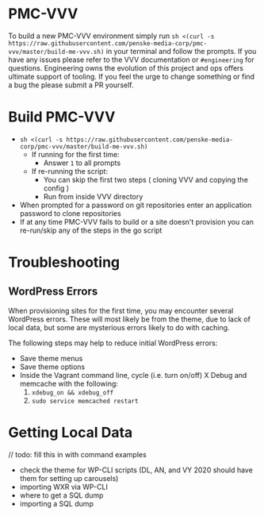 # PMC-VVV
To build a new PMC-VVV environment simply run `sh <(curl -s https://raw.githubusercontent.com/penske-media-corp/pmc-vvv/master/build-me-vvv.sh)` in your terminal and follow the prompts. If you have any issues please refer to the VVV documentation or `#engineering` for questions. Engineering owns the evolution of this project and ops offers ultimate support of tooling. If you feel the urge to change something or find a bug the please submit a PR yourself.

# Build PMC-VVV
- `sh <(curl -s https://raw.githubusercontent.com/penske-media-corp/pmc-vvv/master/build-me-vvv.sh)`
  - If running for the first time:
    - Answer `1` to all prompts
  - If re-running the script:
    - You can skip the first two steps ( cloning VVV and copying the config )
    - Run from inside VVV directory
- When prompted for a password on git repositories enter an application password to clone repositories
- If at any time PMC-VVV fails to build or a site doesn't provision you can re-run/skip any of the steps in the go script

# Troubleshooting

## WordPress Errors

When provisioning sites for the first time, you may encounter several WordPress errors. These will most likely be from the theme, due to lack of local data, but some are mysterious errors likely to do with caching. 

The following steps may help to reduce initial WordPress errors:

* Save theme menus
* Save theme options
* Inside the Vagrant command line, cycle (i.e. turn on/off) X Debug and memcache with the following: 
    1. `xdebug_on && xdebug_off`
    2. `sudo service memcached restart`

# Getting Local Data

// todo: fill this in with command examples
* check the theme for WP-CLI scripts (DL, AN, and VY 2020 should have them for setting up carousels)
* importing WXR via WP-CLI
* where to get a SQL dump
* importing a SQL dump